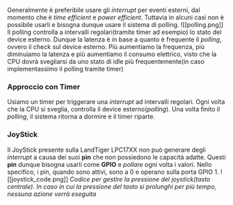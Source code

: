 Generalmente è preferibile usare gli *interrupt* per eventi esterni, dal momento che è *time efficient* e *power efficient*.
Tuttavia in alcuni casi non è possibile usarli e bisogna dunque usare il sistema di polling.
![[polling.png]]
Il polling controlla a intervalli regolari(tramite timer ad esempio) lo stato del device esterno.
Dunque la latenza è in base a quanto è frequente il *polling*, ovvero il check sul device esterno.
Più aumentiamo la frequenza, più diminuiamo la latenza e più aumentiamo il consumo elettrico, visto che la CPU dovrà svegliarsi da uno stato di idle più frequentemente(in caso implementassimo il polling tramite timer)

### Approccio con Timer
Usiamo un timer per triggerare una *interrupt* ad intervalli regolari.
Ogni volta che la CPU si sveglia, controlla il device esterno(*polling*).
Una volta finito il *polling*, il sistema ritorna a dormire e il timer riparte.

### JoyStick
Il JoyStick presente sulla LandTiger LPC17XX non può generare degli *interrupt* a causa dei suoi **pin** che non possiedono le capacità adatte.
Questi **pin** dunque bisogna usarli come **GPIO** e *pollare* ogni volta i valori.
Nello specifico, i pin, quando sono attivi, sono a 0 e operano sulla porta GPIO 1.
![[joystick_code.png]]
*Codice per gestire la pressione del joystick(tasto centrale).
In caso in cui la pressione del tasto si prolunghi per più tempo, nessuna azione verrà eseguita*